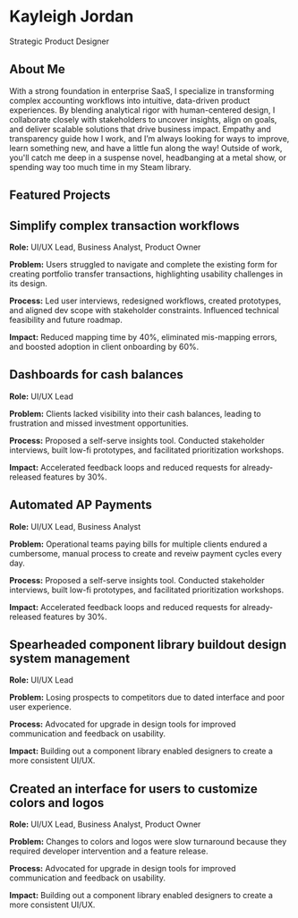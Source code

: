 
<html lang="en">
<head>
<style>

body {
  color: Black;
  line-height: 1.6rem;
  margin: 0;
  padding: 0;
}

/* Heading 1 */
h1 {
  font-size: 2rem;
  font-weight: 700;
  margin-bottom: 1rem;
  color: #3D3573;
}

/* Heading 2 */
h2 {
  font-size: 1.5rem;
  font-weight: 600;
  margin-top: 2rem;
  margin-bottom: 0.75rem;
  color: #354C73;
}

/* Paragraph */
p {
  font-size: 1;
  margin-bottom: 1;
  color: black;
}

</style>
</head>


<body>


<h1>Kayleigh Jordan</h1>
<p>Strategic Product Designer</p>


<div class="container">
    <section id="about">
      <h2>About Me</h2>
      <p>
        With a strong foundation in enterprise SaaS, I specialize in transforming complex accounting workflows into intuitive, data-driven product experiences. By blending analytical rigor with human-centered design, I collaborate closely with stakeholders to uncover insights, align on goals, and deliver scalable solutions that drive business impact. Empathy and transparency guide how I work, and I’m always looking for ways to improve, learn something new, and have a little fun along the way! Outside of work, you'll catch me deep in a suspense novel, headbanging at a metal show, or spending way too much time in my Steam library.
      </p>
    </section><section id="projects">
  <h2>Featured Projects</h2>

  <div class="project">
    <h2> Simplify complex transaction workflows </h2>
    <p><strong>Role:</strong> UI/UX Lead, Business Analyst, Product Owner</p>
    <p><strong>Problem:</strong> Users struggled to navigate and complete the existing form for creating portfolio transfer transactions, highlighting usability challenges in its design.</p>
    <p><strong>Process:</strong> Led user interviews, redesigned workflows, created prototypes, and aligned dev scope with stakeholder constraints. Influenced technical feasibility and future roadmap.</p>
    <p><strong>Impact:</strong> Reduced mapping time by 40%, eliminated mis-mapping errors, and boosted adoption in client onboarding by 60%.</p>
  </div>

  <div class="project">
    <h2> Dashboards for cash balances </h2>
    <p><strong>Role:</strong> UI/UX Lead</p>
    <p><strong>Problem:</strong> Clients lacked visibility into their cash balances, leading to frustration and missed investment opportunities.</p>
    <p><strong>Process:</strong> Proposed a self-serve insights tool. Conducted stakeholder interviews, built low-fi prototypes, and facilitated prioritization workshops.</p>
    <p><strong>Impact:</strong> Accelerated feedback loops and reduced requests for already-released features by 30%.</p>
  </div>

   <div class="project">
    <h2> Automated AP Payments </h2>
    <p><strong>Role:</strong> UI/UX Lead, Business Analyst</p>
    <p><strong>Problem:</strong> Operational teams paying bills for multiple clients endured a cumbersome, manual process to create and reveiw payment cycles every day.</p>
    <p><strong>Process:</strong> Proposed a self-serve insights tool. Conducted stakeholder interviews, built low-fi prototypes, and facilitated prioritization workshops.</p>
    <p><strong>Impact:</strong> Accelerated feedback loops and reduced requests for already-released features by 30%.</p>
  </div>


   <div class="project">
    <h2> Spearheaded component library buildout design system management </h2>
    <p><strong>Role:</strong> UI/UX Lead </p>
    <p><strong>Problem:</strong> Losing prospects to competitors due to dated interface and poor user experience.</p>
    <p><strong>Process:</strong> Advocated for upgrade in design tools for improved communication and feedback on usability.</p>
    <p><strong>Impact:</strong> Building out a component library enabled designers to create a more consistent UI/UX.</p>
  </div>


<div class="project">
    <h2> Created an interface for users to customize colors and logos </h2>
    <p><strong>Role:</strong> UI/UX Lead, Business Analyst, Product Owner </p>
    <p><strong>Problem:</strong> Changes to colors and logos were slow turnaround because they required developer intervention and a feature release.</p>
    <p><strong>Process:</strong> Advocated for upgrade in design tools for improved communication and feedback on usability.</p>
    <p><strong>Impact:</strong> Building out a component library enabled designers to create a more consistent UI/UX.</p>
  </div>

  <!-- Add more projects here as needed -->
</body>
</html>  
